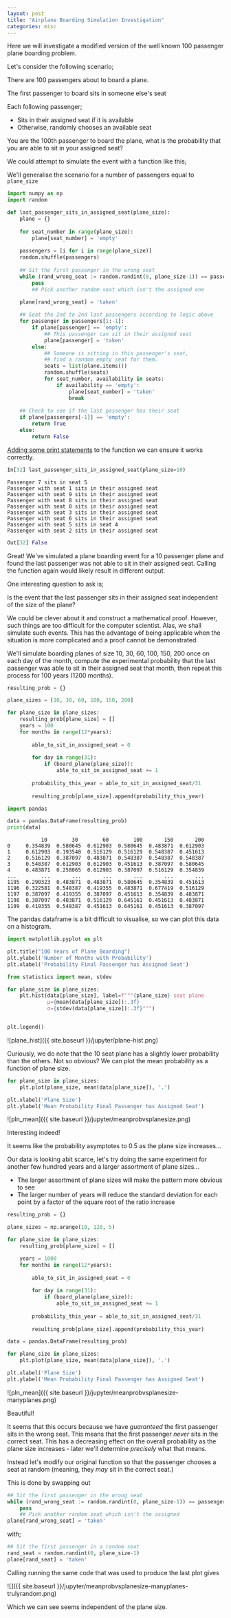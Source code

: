```yaml
---
layout: post
title: "Airplane Boarding Simulation Investigation"
categories: misc
---
```


Here we will investigate a modified version of the well known 100 passenger plane boarding problem.

Let's consider the following scenario;

There are 100 passengers about to board a plane. 

The first passenger to board sits in someone else's seat

Each following passenger;

- Sits in their assigned seat if it is available
- Otherwise, randomly chooses an available seat

You are the 100th passenger to board the plane, what is the probability that you are able to sit in your assigned seat?

We could attempt to simulate the event with a function like this;

We'll generalise the scenario for a number of passengers equal to `plane_size`

```python
import numpy as np
import random 

def last_passenger_sits_in_assigned_seat(plane_size):
    plane = {}
    
    for seat_number in range(plane_size):
        plane[seat_number] = 'empty'
        
    passengers = [i for i in range(plane_size)]
    random.shuffle(passengers)
    
    ## Sit the first passenger in the wrong seat
    while (rand_wrong_seat := random.randint(0, plane_size-1)) == passengers[0]:
        pass
        ## Pick another random seat which isn't the assigned one

    plane[rand_wrong_seat] = 'taken'
    
    ## Seat the 2nd to 2nd last passengers according to logic above
    for passenger in passengers[1:-1]:
        if plane[passenger] == 'empty':
            ## This passenger can sit in their assigned seat
            plane[passenger] = 'taken'
        else:
            ## Someone is sitting in this passenger's seat, 
            ## find a random empty seat for them.
            seats = list(plane.items())
            random.shuffle(seats)
            for seat_number, availability in seats:
                if availability == 'empty':
                    plane[seat_number] = 'taken'
                    break
                    
    ## Check to see if the last passenger has their seat
    if plane[passengers[-1]] == 'empty':
        return True
    else:
        return False
```

[Adding some print statements]({{site.baseurl}}/jupyter/board_plane_actual.py) to the function we can ensure it works correctly.

```python
In[32] last_passenger_sits_in_assigned_seat(plane_size=10)
```
```
Passenger 7 sits in seat 5
Passenger with seat 1 sits in their assigned seat
Passenger with seat 9 sits in their assigned seat
Passenger with seat 8 sits in their assigned seat
Passenger with seat 0 sits in their assigned seat
Passenger with seat 3 sits in their assigned seat
Passenger with seat 6 sits in their assigned seat
Passenger with seat 5 sits in seat 4
Passenger with seat 2 sits in their assigned seat
```
```python
Out[32] False
```
Great! We've simulated a plane boarding event for a 10 passenger plane and found the last passenger was not able to sit in their assigned seat. Calling the function again would likely result in different output.

One interesting question to ask is;

Is the event that the last passenger sits in their assigned seat independent of the size of the plane?

We could be clever about it and construct a mathematical proof. However, such things are too difficult for the computer scientist. Alas, we shall simulate such events. This has the advantage of being applicable when the situation is more complicated and a proof cannot be demonstrated.

We'll simulate boarding planes of size 10, 30, 60, 100, 150, 200 once on each day of the month, compute the experimental probability that the last passenger was able to sit in their assigned seat that month, then repeat this process for 100 years (1200 months). 

```python
resulting_prob = {}

plane_sizes = [10, 30, 60, 100, 150, 200]

for plane_size in plane_sizes:
    resulting_prob[plane_size] = []
    years = 100
    for months in range(12*years):
    
        able_to_sit_in_assigned_seat = 0
        
        for day in range(31):
            if (board_plane(plane_size)):
                able_to_sit_in_assigned_seat += 1
        
        probability_this_year = able_to_sit_in_assigned_seat/31
        
        resulting_prob[plane_size].append(probability_this_year)

import pandas

data = pandas.DataFrame(resulting_prob)
print(data)
```
```
           10        30        60        100       150       200
0     0.354839  0.580645  0.612903  0.580645  0.483871  0.612903
1     0.612903  0.193548  0.516129  0.516129  0.548387  0.451613
2     0.516129  0.387097  0.483871  0.548387  0.548387  0.548387
3     0.548387  0.612903  0.612903  0.451613  0.387097  0.580645
4     0.483871  0.258065  0.612903  0.387097  0.516129  0.354839
...        ...       ...       ...       ...       ...       ...
1195  0.290323  0.483871  0.483871  0.580645  0.354839  0.451613
1196  0.322581  0.548387  0.419355  0.483871  0.677419  0.516129
1197  0.387097  0.419355  0.387097  0.451613  0.354839  0.483871
1198  0.387097  0.483871  0.516129  0.645161  0.451613  0.483871
1199  0.419355  0.548387  0.451613  0.645161  0.451613  0.387097
```
The pandas dataframe is a bit difficult to visualise, so we can plot this data on a histogram.
```python
import matplotlib.pyplot as plt

plt.title("100 Years of Plane Boarding")
plt.ylabel('Number of Months with Probability')
plt.xlabel('Probability Final Passenger has Assigned Seat')

from statistics import mean, stdev

for plane_size in plane_sizes:
    plt.hist(data[plane_size], label=f"""{plane_size} seat plane 
             μ={mean(data[plane_size]):.3f}
             σ={stdev(data[plane_size]):.3f}""")


plt.legend()
```
![plane_hist]({{ site.baseurl }}/jupyter/plane-hist.png)

Curiously, we do note that the 10 seat plane has a slightly lower probability than the others. Not so obvious? We can plot the mean probability as a function of plane size.

```python
for plane_size in plane_sizes:
    plt.plot(plane_size, mean(data[plane_size]), '.')

plt.xlabel('Plane Size')
plt.ylabel('Mean Probability Final Passenger has Assigned Seat')
```
![pln_mean]({{ site.baseurl }}/jupyter/meanprobvsplanesize.png)

Interesting indeed! 

It seems like the probability asymptotes to 0.5 as the plane size increases...

Our data is looking abit scarce, let's try doing the same experiment for another few hundred years and a larger assortment of plane sizes...

- The larger assortment of plane sizes will make the pattern more obvious to see
- The larger number of years will reduce the standard deviation for each point by a factor of the square root of the ratio increase

```python
resulting_prob = {}

plane_sizes = np.arange(10, 120, 5)

for plane_size in plane_sizes:
    resulting_prob[plane_size] = []

    years = 1000
    for months in range(12*years):
    
        able_to_sit_in_assigned_seat = 0
        
        for day in range(31):
            if (board_plane(plane_size)):
                able_to_sit_in_assigned_seat += 1
        
        probability_this_year = able_to_sit_in_assigned_seat/31
        
        resulting_prob[plane_size].append(probability_this_year)

data = pandas.DataFrame(resulting_prob)

for plane_size in plane_sizes:
    plt.plot(plane_size, mean(data[plane_size]), '.')

plt.xlabel('Plane Size')
plt.ylabel('Mean Probability Final Passenger has Assigned Seat')
```
![pln_mean]({{ site.baseurl }}/jupyter/meanprobvsplanesize-manyplanes.png)

Beautiful!

It seems that this occurs because we have *guaranteed* the first passenger sits in the wrong seat. This means that the first passenger *never* sits in the correct seat. This has a decreasing effect on the overall probability as the plane size increases - later we'll determine *precisely* what that means.

Instead let's modify our original function so that the passenger chooses a seat at random (meaning, they *may* sit in the correct seat.)

This is done by swapping out

```python
## Sit the first passenger in the wrong seat
while (rand_wrong_seat := random.randint(0, plane_size-1)) == passengers[0]:
    pass
    ## Pick another random seat which isn't the assigned 
plane[rand_wrong_seat] = 'taken'
```
with; 
```python
## Sit the first passenger in a random seat
rand_seat = random.randint(0, plane_size-1)
plane[rand_seat] = 'taken'
```

Calling running the same code that was used to produce the last plot gives

![]({{ site.baseurl }}/jupyter/meanprobvsplanesize-manyplanes-trulyrandom.png)

Which we can see seems independent of the plane size.